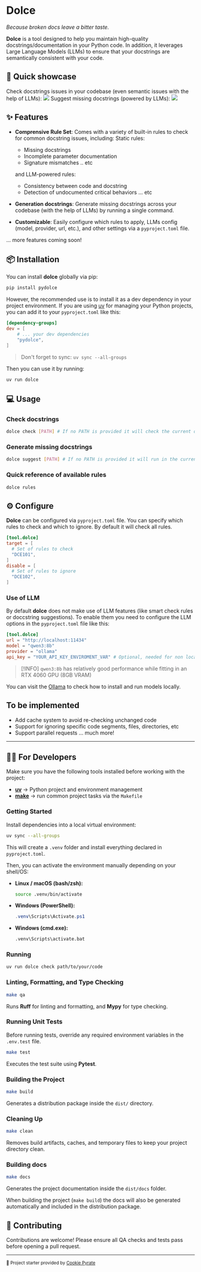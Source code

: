 # Dolce

*Because broken docs leave a bitter taste.*

**Dolce** is a tool designed to help you maintain high-quality docstrings/documentation in your Python code. In addition, it leverages Large Language Models (LLMs) to ensure that your docstrings are semantically consistent with your code.

## 🚀 Quick showcase

Check docstrings issues in your codebase (even semantic issues with the help of LLMs):
<img src="docs/src/statics/check.svg"/>
Suggest missing docstrings (powered by LLMs):
<img src="docs/src/statics/sugg.svg"/>

## ✨ Features

- **Comprensive Rule Set**: Comes with a variety of built-in rules to check for common docstring issues, including:
  Static rules:
  - Missing docstrings
  - Incomplete parameter documentation
  - Signature mismatches
  .. etc

  and LLM-powered rules:
  - Consistency between code and docstring
  - Detection of undocumented critical behaviors
  ... etc

- **Generation docstrings**: Generate missing docstrings across your codebase (with the help of LLMs) by running a single command.

- **Customizable**: Easily configure which rules to apply, LLMs config (model, provider, url, etc.), and other settings via a `pyproject.toml` file.

... more features coming soon!

## 📦 Installation

You can install **dolce** globally via pip:

```bash
pip install pydolce
```

However, the recommended use is to install it as a dev dependency in your project environment. If you are using [uv](https://docs.astral.sh/uv/) for managing your Python projects, you can add it to your `pyproject.toml` like this:

```toml
[dependency-groups]
dev = [
    # ... your dev dependencies
    "pydolce",
]
```

> Don't forget to sync: `uv sync --all-groups`

Then you can use it by running:

```bash
uv run dolce
```

## 💻 Usage

### Check docstrings

```bash
dolce check [PATH] # If no PATH is provided it will check the current directory
```

### Generate missing docstrings

```bash
dolce suggest [PATH] # If no PATH is provided it will run in the current directory
```

### Quick reference of available rules

```bash
dolce rules
```

## ⚙️ Configure

**Dolce** can be configured via `pyproject.toml` file. You can specify which rules to check and which to ignore. By default it will check all rules.

```toml
[tool.dolce]
target = [
  # Set of rules to check
  "DCE101",
]
disable = [
  # Set of rules to ignore
  "DCE102",
]
```

### Use of LLM

By default **dolce** does not make use of LLM features (like smart check rules or doccstring suggestions). To enable them you need to configure the LLM options in the `pyproject.toml` file like this:

```toml
[tool.dolce]
url = "http://localhost:11434"
model = "qwen3:8b"
provider = "ollama"
api_key = "YOUR_API_KEY_ENVIROMENT_VAR" # Optional, needed for non local providers
```

> [!INFO]
> `qwen3:8b` has relatively good performance while fitting in an RTX 4060 GPU (8GB VRAM)

You can visit the [Ollama](https://ollama.com/) to check how to install and run models locally.

## To be implemented

- Add cache system to avoid re-checking unchanged code
- Support for ignoring specific code segments, files, directories, etc
- Support parallel requests
... much more!

---

## 👩‍💻 For Developers

Make sure you have the following tools installed before working with the project:

- [**uv**](https://docs.astral.sh/uv/) → Python project and environment management
- [**make**](https://www.gnu.org/software/make/) → run common project tasks via the `Makefile`

### Getting Started

Install dependencies into a local virtual environment:

```bash
uv sync --all-groups
```

This will create a `.venv` folder and install everything declared in `pyproject.toml`.

Then, you can activate the environment manually depending on your shell/OS:

- **Linux / macOS (bash/zsh):**

  ```bash
  source .venv/bin/activate
  ```

- **Windows (PowerShell):**

  ```powershell
  .venv\Scripts\Activate.ps1
  ```

- **Windows (cmd.exe):**

  ```cmd
  .venv\Scripts\activate.bat
  ```

### Running

```bash
uv run dolce check path/to/your/code
```

### Linting, Formatting, and Type Checking

```bash
make qa
```

Runs **Ruff** for linting and formatting, and **Mypy** for type checking.

### Running Unit Tests

Before running tests, override any required environment variables in the `.env.test` file.

```bash
make test
```

Executes the test suite using **Pytest**.

### Building the Project

```bash
make build
```

Generates a distribution package inside the `dist/` directory.

### Cleaning Up

```bash
make clean
```

Removes build artifacts, caches, and temporary files to keep your project directory clean.

### Building docs

```bash
make docs
```

Generates the project documentation inside the `dist/docs` folder.

When building the project (`make build`) the docs will also be generated automatically and
included in the distribution package.

## 🤝 Contributing

Contributions are welcome!
Please ensure all QA checks and tests pass before opening a pull request.

---

<sub>🚀 Project starter provided by [Cookie Pyrate](https://github.com/gvieralopez/cookie-pyrate)</sub>